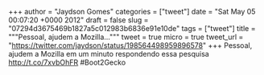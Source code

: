 
+++
author = "Jaydson Gomes"
categories = ["tweet"]
date = "Sat May 05 00:07:20 +0000 2012"
draft = false
slug = "07294d3675469b1827a5c012983b6836e91e10de"
tags = ["tweet"]
title = """Pessoal, ajudem a Mozilla..."""
tweet = true
micro = true
tweet_url = "https://twitter.com/jaydson/status/198564498959896578"
+++
Pessoal, ajudem a Mozilla em um minuto respondendo essa pesquisa http://t.co/7xvbOhFR #Boot2Gecko
